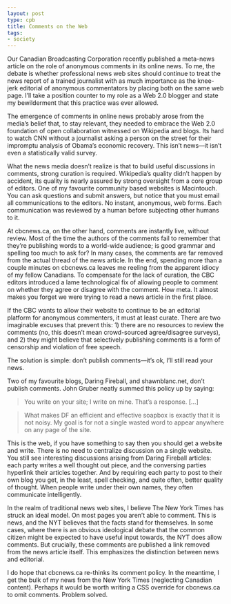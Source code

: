 ```yaml
---
layout: post
type: cpb
title: Comments on the Web
tags:
- society
---
```

Our Canadian Broadcasting Corporation recently published a meta-news article on the role of anonymous comments in its online news. To me, the debate is whether professional news web sites should continue to treat the news report of a trained journalist with as much importance as the knee-jerk editorial of anonymous commentators by placing both on the same web page. I’ll take a position counter to my role as a Web 2.0 blogger and state my bewilderment that this practice was ever allowed.

The emergence of comments in online news probably arose from the media’s belief that, to stay relevant, they needed to embrace the Web 2.0 foundation of open collaboration witnessed on Wikipedia and blogs. Its hard to watch CNN without a journalist asking a person on the street for their impromptu analysis of Obama’s economic recovery. This isn’t news—it isn’t even a statistically valid survey.

What the news media doesn’t realize is that to build useful discussions in comments, strong curation is required. Wikipedia’s quality didn’t happen by accident, its quality is nearly assured by strong oversight from a core group of editors. One of my favourite community based websites is Macintouch. You can ask questions and submit answers, but notice that you must email all communications to the editors. No instant, anonymous, web forms. Each communication was reviewed by a human before subjecting other humans to it.

At cbcnews.ca, on the other hand, comments are instantly live, without review. Most of the time the authors of the comments fail to remember that they’re publishing words to a world-wide audience; is good grammar and spelling too much to ask for? In many cases, the comments are far removed from the actual thread of the news article. In the end, spending more than a couple minutes on cbcnews.ca leaves me reeling from the apparent idiocy of my fellow Canadians. To compensate for the lack of curation, the CBC editors introduced a lame technological fix of allowing people to comment on whether they agree or disagree with the comment. How meta. It almost makes you forget we were trying to read a news article in the first place.

If the CBC wants to allow their website to continue to be an editorial platform for anonymous commenters, it must at least curate. There are two imaginable excuses that prevent this: 1) there are no resources to review the comments (no, this doesn’t mean crowd-sourced agree/disagree surveys), and 2) they might believe that selectively publishing comments is a form of censorship and violation of free speech.

The solution is simple: don’t publish comments—it’s ok, I’ll still read your news.

Two of my favourite blogs, Daring Fireball, and shawnblanc.net, don’t publish comments. John Gruber neatly summed this policy up by saying:


> You write on your site; I write on mine. That’s a response. […]
  
> What makes DF an efficient and effective soapbox is exactly that it is not noisy.
> My goal is for not a single wasted word to appear anywhere on any page of the site.

This is the web, if you have something to say then you should get a website and write. There is no need to centralize discussion on a single website.  You still see interesting discussions arising from Daring Fireball articles: each party writes a well thought out piece, and the conversing parties hyperlink their articles together. And by requiring each party to post to their own blog you get, in the least, spell checking, and quite often, better quality of thought. When people write under their own names, they often communicate intelligently.

In the realm of traditional news web sites, I believe The New York Times has struck an ideal model. On most pages you aren’t able to comment. This is news, and the NYT believes that the facts stand for themselves. In some cases, where there is an obvious ideological debate that the common citizen might be expected to have useful input towards, the NYT does allow comments. But crucially, these comments are published a link removed from the news article itself. This emphasizes the distinction between news and editorial.

I do hope that cbcnews.ca re-thinks its comment policy. In the meantime, I get the bulk of my news from the New York Times (neglecting Canadian content). Perhaps it would be worth writing a CSS override for cbcnews.ca to omit comments. Problem solved.
